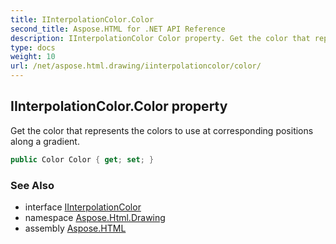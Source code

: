 ```yaml
---
title: IInterpolationColor.Color
second_title: Aspose.HTML for .NET API Reference
description: IInterpolationColor Color property. Get the color that represents the colors to use at corresponding positions along a gradient
type: docs
weight: 10
url: /net/aspose.html.drawing/iinterpolationcolor/color/
---
```

## IInterpolationColor.Color property

Get the color that represents the colors to use at corresponding positions along a gradient.

```csharp
public Color Color { get; set; }
```

### See Also

* interface [IInterpolationColor](../)
* namespace [Aspose.Html.Drawing](../../../aspose.html.drawing/)
* assembly [Aspose.HTML](../../../)
